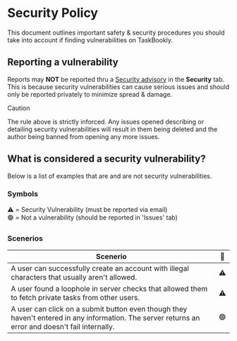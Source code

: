 # Security Policy

This document outlines important safety & security procedures you should take into account if finding vulnerabilities on TaskBookly.

## Reporting a vulnerability

Reports may **NOT** be reported thru a [Security advisory](https://github.com/CodeDevelops/TaskBookly-Community/security/advisories/new) in the **Security** tab.
This is because security vulnerabilities can cause serious issues and should only be reported privately to minimize spread & damage.

> [!CAUTION]
> The rule above is strictly inforced. Any issues opened describing or detailing security vulnerabilities will result in them being deleted and the author being banned from opening any more issues.

## What is considered a security vulnerability?

Below is a list of examples that are and are not security vulnerabilities.

### Symbols
⚠️ = Security Vulnerability (must be reported via email)<br>
🟢 = Not a vulnerability (should be reported in 'Issues' tab)

### Scenerios

| Scenerio | 🔘 |
| --- | -------- |
| A user can successfully create an account with illegal characters that usually aren't allowed. | ⚠️ |
| A user found a loophole in server checks that allowed them to fetch private tasks from other users. | ⚠️ |
| A user can click on a submit button even though they haven't entered in any information. The server returns an error and doesn't fail internally. | 🟢 |

